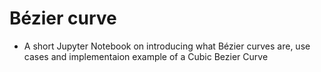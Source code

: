# Bézier curve

- A short Jupyter Notebook on introducing what Bézier curves are, use cases and implementaion example of a Cubic Bezier Curve

